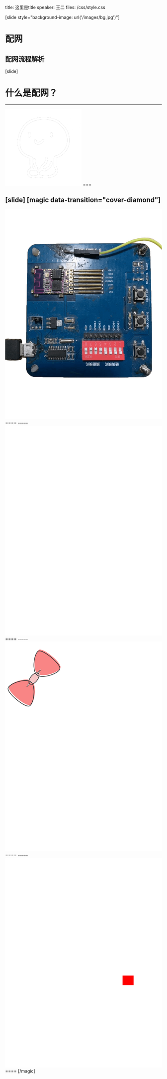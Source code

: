 title: 这里是title
speaker: 王二
files: /css/style.css


[slide style="background-image: url('/images/bg.jpg')"]
# 配网
## 配网流程解析

[slide]
# 什么是配网？
---
<img src="/images/q1.png">
===

[slide]
[magic data-transition="cover-diamond"]
-----
<img src="/images/dl.png">
====
-----
<img src="/images/dl-2.png">
====
-----
<img src="/images/dl-3.png">
====
-----
<img src="/images/dl-4.png">
====
[/magic]